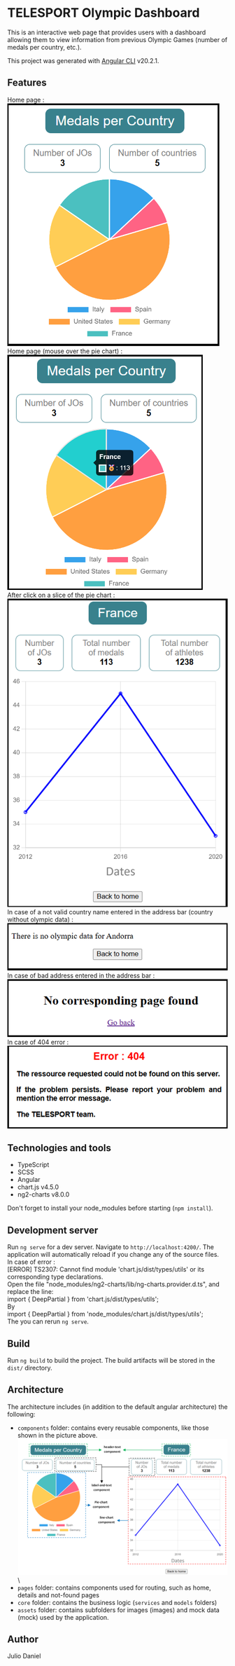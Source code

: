 # TELESPORT Olympic Dashboard

This is an interactive web page that provides users with a dashboard allowing them to view information from previous Olympic Games (number of medals per country, etc.).

This project was generated with [Angular CLI](https://github.com/angular/angular-cli) v20.2.1. 

## Features

Home page :\
![Home page chart](src/assets/images/homePage.png)\
Home page (mouse over the pie chart) :\
![Home page chart mouse over](src/assets/images/homePageMouseOver.png)\
After click on a slice of the pie chart :\
![Home page chart mouse over](src/assets/images/detailsPage.png)\
In case of a not valid country name entered in the address bar (country without olympic data) :\
![No data country](src/assets/images/noDataCountry.png)\
In case of bad address entered in the address bar :\
![Page not found](src/assets/images/pageNotFound.png)\
In case of 404 error :\
![404 error](src/assets/images/404Error.png)


## Technologies and tools
- TypeScript
- SCSS 
- Angular
- chart.js v4.5.0
- ng2-charts v8.0.0

Don't forget to install your node_modules before starting (`npm install`).


## Development server

Run `ng serve` for a dev server. Navigate to `http://localhost:4200/`. The application will automatically reload if you change any of the source files.\
In case of error :\
[ERROR] TS2307: Cannot find module 'chart.js/dist/types/utils' or its corresponding type declarations.\
Open the file "node_modules/ng2-charts/lib/ng-charts.provider.d.ts", and replace the line:\
import { DeepPartial } from 'chart.js/dist/types/utils';\
By\
import { DeepPartial } from 'node_modules/chart.js/dist/types/utils';\
The you can rerun `ng serve`.


## Build

Run `ng build` to build the project. The build artifacts will be stored in the `dist/` directory.


## Architecture

The architecture includes (in addition to the default angular architecture) the following:

- `components` folder: contains every reusable components, like those shown in the picture above.   
![components](src/assets/images/components.png)\
- `pages` folder: contains components used for routing, such as home, details and not-found pages
- `core` folder: contains the business logic (`services` and `models` folders)
- `assets` folder: contains subfolders for images (images) and mock data (mock) used by the application.  

## Author

Julio Daniel
